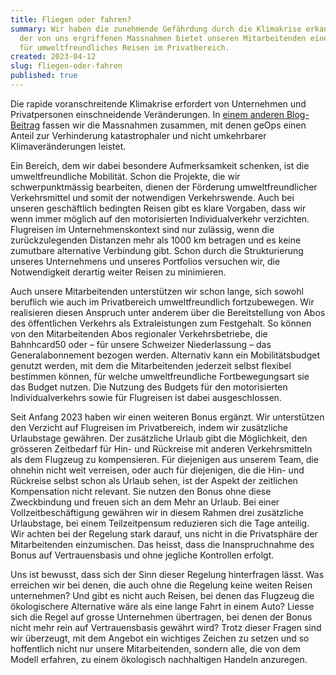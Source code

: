 ```yaml
---
title: Fliegen oder fahren?
summary: Wir haben die zunehmende Gefährdung durch die Klimakrise erkannt. Eine
  der von uns ergriffenen Massnahmen bietet unseren Mitarbeitenden einen Bonus
  für umweltfreundliches Reisen im Privatbereich.
created: 2023-04-12
slug: fliegen-oder-fahren
published: true
---
```

Die rapide voranschreitende Klimakrise erfordert von Unternehmen und Privatpersonen einschneidende Veränderungen. In [einem anderen Blog-Beitrag](/blog/sustainability) fassen wir die Massnahmen zusammen, mit denen geOps einen Anteil zur Verhinderung katastrophaler und nicht umkehrbarer Klimaveränderungen leistet.

Ein Bereich, dem wir dabei besondere Aufmerksamkeit schenken, ist die umweltfreundliche Mobilität. Schon die Projekte, die wir schwerpunktmässig bearbeiten, dienen der Förderung umweltfreundlicher Verkehrsmittel und somit der notwendigen Verkehrswende. Auch bei unseren geschäftlich bedingten Reisen gibt es klare Vorgaben, dass wir wenn immer möglich auf den motorisierten Individualverkehr verzichten. Flugreisen im Unternehmenskontext sind nur zulässig, wenn die zurückzulegenden Distanzen mehr als 1000 km betragen und es keine zumutbare alternative Verbindung gibt. Schon durch die Strukturierung unseres Unternehmens und unseres Portfolios versuchen wir, die Notwendigkeit derartig weiter Reisen zu minimieren.

Auch unsere Mitarbeitenden unterstützen wir schon lange, sich sowohl beruflich wie auch im Privatbereich umweltfreundlich fortzubewegen. Wir realisieren diesen Anspruch unter anderem über die Bereitstellung von Abos des öffentlichen Verkehrs als Extraleistungen zum Festgehalt. So können von den Mitarbeitenden Abos regionaler Verkehrsbetriebe, die Bahnhcard50 oder –  für unsere Schweizer Niederlassung – das Generalabonnement bezogen werden. Alternativ kann ein Mobilitätsbudget genutzt werden, mit dem die Mitarbeitenden jederzeit selbst flexibel bestimmen können, für welche umweltfreundliche Fortbewegungsart sie das Budget nutzen. Die Nutzung des Budgets für den motorisierten Individualverkehrs sowie für Flugreisen ist dabei ausgeschlossen. 

Seit Anfang 2023 haben wir einen weiteren Bonus ergänzt. Wir unterstützen den Verzicht auf Flugreisen im Privatbereich, indem wir zusätzliche Urlaubstage gewähren. Der zusätzliche Urlaub gibt die Möglichkeit, den grösseren Zeitbedarf für Hin- und Rückreise mit anderen Verkehrsmitteln als dem Flugzeug zu kompensieren. Für diejenigen aus unserem Team, die ohnehin nicht weit verreisen, oder auch für diejenigen, die die Hin- und Rückreise selbst schon als Urlaub sehen, ist der Aspekt der zeitlichen Kompensation nicht relevant. Sie nutzen den Bonus ohne diese Zweckbindung und freuen sich an dem Mehr an Urlaub. Bei einer Vollzeitbeschäftigung gewähren wir in diesem Rahmen drei zusätzliche Urlaubstage, bei einem Teilzeitpensum reduzieren sich die Tage anteilig.  Wir achten bei der Regelung stark darauf, uns nicht in die Privatsphäre der Mitarbeitenden einzumischen. Das heisst, dass die Inanspruchnahme des Bonus auf Vertrauensbasis und ohne jegliche Kontrollen erfolgt.

Uns ist bewusst, dass sich der Sinn dieser Regelung hinterfragen lässt. Was erreichen wir bei denen, die auch ohne die Regelung keine weiten Reisen unternehmen? Und gibt es nicht auch Reisen, bei denen das Flugzeug die ökologischere Alternative wäre als eine lange Fahrt in einem Auto? Liesse sich die Regel auf grosse Unternehmen übertragen, bei denen der Bonus nicht mehr rein auf Vertrauensbasis gewährt wird? Trotz dieser Fragen sind wir überzeugt, mit dem Angebot ein wichtiges Zeichen zu setzen und so hoffentlich nicht nur unsere Mitarbeitenden, sondern alle, die von dem Modell erfahren, zu einem ökologisch nachhaltigen Handeln anzuregen.